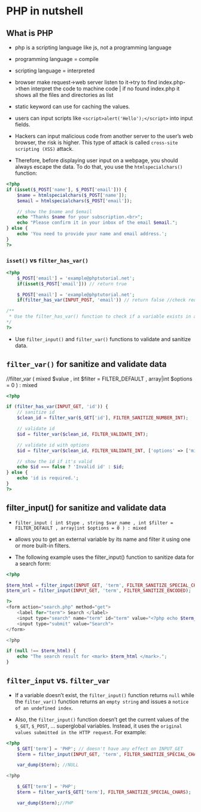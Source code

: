 # PHP in nutshell
## What is PHP

- php is a scripting language like js, not a programming language
- programming language = compile
- scripting language = interpreted

- browser make request->web server listen to it->try to find index.php->then interpret the code to machine code | if no found index.php
 it shows all the files and directories as list

- static keyword can use for caching the values.

- users can input scripts like `<script>alert('Hello');</script>` into input fields.
- Hackers can input malicious code from another server to the user’s web browser, the risk is higher. 
  This type of attack is called `cross-site scripting (XSS)` attack.
- Therefore, before displaying user input on a webpage, you should always escape the data. To do that, you use the `htmlspecialchars()` function:

```php
<?php
if (isset($_POST['name'], $_POST['email'])) {
	$name = htmlspecialchars($_POST['name']);
	$email = htmlspecialchars($_POST['email']);

	// show the $name and $email
	echo "Thanks $name for your subscription.<br>";
	echo "Please confirm it in your inbox of the email $email.";
} else {
	echo 'You need to provide your name and email address.';
}
?>
```

### `isset()` vs `filter_has_var()`

```php
<?php
	$_POST['email'] = 'example@phptutorial.net';
	if(isset($_POST['email'])) // return true

	$_POST['email'] = 'example@phptutorial.net';
	if(filter_has_var(INPUT_POST, 'email')) // return false //check request body

/**
 * Use the filter_has_var() function to check if a variable exists in a specified type, including INPUT_POST, INPUT_GET, INPUT_COOKIE, INPUT_SERVER, or INPUT_ENV.
*/
?>
```

- Use `filter_input()` and `filter_var()` functions to validate and sanitize data.

## `filter_var()` for sanitize and validate data

//filter_var ( mixed $value , int $filter = FILTER_DEFAULT , array|int $options = 0 ) : mixed

```php
<?php

if (filter_has_var(INPUT_GET, 'id')) {
	// sanitize id
	$clean_id = filter_var($_GET['id'], FILTER_SANITIZE_NUMBER_INT);

	// validate id
	$id = filter_var($clean_id, FILTER_VALIDATE_INT);

	// validate id with options
    $id = filter_var($clean_id, FILTER_VALIDATE_INT, ['options' => ['min_range' => 10]]);

	// show the id if it's valid
	echo $id === false ? 'Invalid id' : $id;
} else {
	echo 'id is required.';
}
?>
```

## filter_input() for sanitize and validate data

- `filter_input ( int $type , string $var_name , int $filter = FILTER_DEFAULT , array|int $options = 0 ) : mixed`

- allows you to get an external variable by its name and filter it using one or more built-in filters.
- The following example uses the filter_input() function to sanitize data for a search form:

```php
<?php

$term_html = filter_input(INPUT_GET, 'term', FILTER_SANITIZE_SPECIAL_CHARS);
$term_url = filter_input(INPUT_GET, 'term', FILTER_SANITIZE_ENCODED);

?>
<form action="search.php" method="get">
    <label for="term"> Search </label>
    <input type="search" name="term" id="term" value="<?php echo $term_html ?>">
    <input type="submit" value="Search">
</form>

<?php

if (null !== $term_html) {
	echo "The search result for <mark> $term_html </mark>.";
}
```

## `filter_input` vs. `filter_var`

- If a variable doesn’t exist, the `filter_input()` function returns `null` while the `filter_var()` function returns an `empty string` and issues a `notice of an undefined index`.

- Also, the `filter_input()` function doesn’t get the current values of the `$_GET`, `$_POST`, … superglobal variables. Instead, it uses the `original values submitted in the HTTP request`. For example:

```php
<?php
	$_GET['term'] = 'PHP'; // doesn't have any effect on INPUT_GET
	$term = filter_input(INPUT_GET, 'term', FILTER_SANITIZE_SPECIAL_CHARS);

	var_dump($term); //NULL

<?php

	$_GET['term'] = 'PHP';
	$term = filter_var($_GET['term'], FILTER_SANITIZE_SPECIAL_CHARS);

	var_dump($term);//PHP
```
